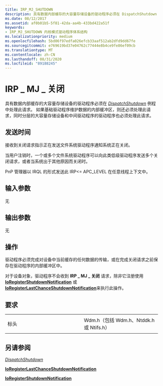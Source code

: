 ```yaml
---
title: IRP_MJ_SHUTDOWN
description: 具有数据内部缓存的大容量存储设备的驱动程序必须在 DispatchShutdown 例程中处理此请求。
ms.date: 08/12/2017
ms.assetid: af0b01b5-5f81-42da-aa4b-433bd422a51f
keywords:
- IRP_MJ_SHUTDOWN 内核模式驱动程序体系结构
ms.localizationpriority: medium
ms.openlocfilehash: 5bd06f97edfa026efcb33aaf512ab2dfd9dd67fe
ms.sourcegitcommit: e769619bd37e04762c77444e8b4ce9fe86ef09cb
ms.translationtype: MT
ms.contentlocale: zh-CN
ms.lasthandoff: 08/31/2020
ms.locfileid: "89188245"
---
```

# <a name="irp_mj_shutdown"></a>IRP \_ MJ \_ 关闭


具有数据内部缓存的大容量存储设备的驱动程序必须在 [*DispatchShutdown*](/windows-hardware/drivers/ddi/wdm/nc-wdm-driver_dispatch) 例程中处理此请求。 如果基础驱动程序维护数据的内部缓冲区，则还必须处理此请求，同时分层的大容量存储设备和中间驱动程序的驱动程序也必须处理此请求。

<a name="when-sent"></a>发送时间
---------

接收到关闭请求指示正在发送文件系统驱动程序通知系统正在关闭。

当用户注销时，一个或多个文件系统驱动程序可以向此类低级驱动程序发送多个关闭请求，或者当系统出于其他原因而关闭时。

PnP 管理器以 IRQL 的形式发送此 IRP<= APC_LEVEL 在任意线程上下文中。

## <a name="input-parameters"></a>输入参数


无

## <a name="output-parameters"></a>输出参数


无

<a name="operation"></a>操作
---------

驱动程序必须完成对设备中当前缓存的任何数据的传输，或在完成关闭请求之前保存在驱动程序的内部缓冲区中。

对于设备对象，驱动程序不会收到 **IRP \_ MJ \_ 关闭** 请求，除非它注册使用 [**IoRegisterShutdownNotification**](/windows-hardware/drivers/ddi/wdm/nf-wdm-ioregistershutdownnotification) 或 [**IoRegisterLastChanceShutdownNotification**](/windows-hardware/drivers/ddi/wdm/nf-wdm-ioregisterlastchanceshutdownnotification)来执行此操作。

<a name="requirements"></a>要求
------------

<table>
<colgroup>
<col width="50%" />
<col width="50%" />
</colgroup>
<tbody>
<tr class="odd">
<td><p>标头</p></td>
<td>Wdm.h（包括 Wdm.h、Ntddk.h 或 Ntifs.h）</td>
</tr>
</tbody>
</table>

## <a name="see-also"></a>另请参阅


[*DispatchShutdown*](/windows-hardware/drivers/ddi/wdm/nc-wdm-driver_dispatch)

[**IoRegisterLastChanceShutdownNotification**](/windows-hardware/drivers/ddi/wdm/nf-wdm-ioregisterlastchanceshutdownnotification)

[**IoRegisterShutdownNotification**](/windows-hardware/drivers/ddi/wdm/nf-wdm-ioregistershutdownnotification)

 

